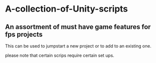 #  A-collection-of-Unity-scripts
## An assortment of must have game features for fps projects 

This can be used to jumpstart a new project or to add to an existing one.

please note that certain scrips require certain set ups.
